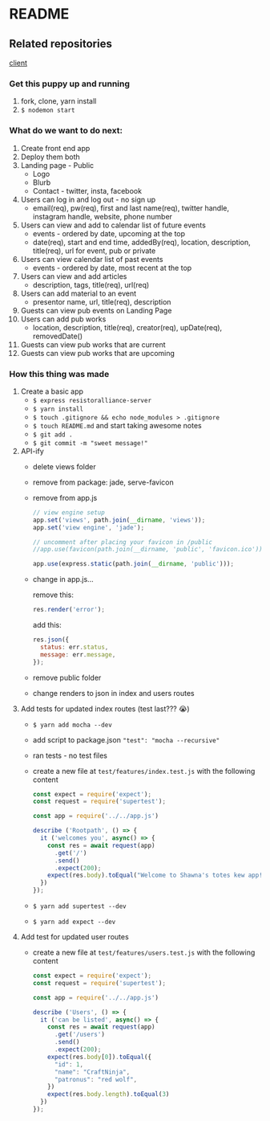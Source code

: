 # README

## Related repositories

[client](https://github.com/craftninja/resistoralliance)

### Get this puppy up and running

1. fork, clone, yarn install
1. `$ nodemon start`

### What do we want to do next:

1. Create front end app
1. Deploy them both
1. Landing page - Public
    * Logo
    * Blurb
    * Contact - twitter, insta, facebook
1. Users can log in and log out - no sign up
    * email(req), pw(req), first and last name(req), twitter handle, instagram handle, website, phone number
1. Users can view and add to calendar list of future events
    * events - ordered by date, upcoming at the top
    * date(req), start and end time, addedBy(req), location, description, title(req), url for event, pub or private
1. Users can view calendar list of past events
    * events - ordered by date, most recent at the top
1. Users can view and add articles
    * description, tags, title(req), url(req)
1. Users can add material to an event
    * presentor name, url, title(req), description
1. Guests can view pub events on Landing Page
1. Users can add pub works
    * location, description, title(req), creator(req), upDate(req), removedDate()
1. Guests can view pub works that are current
1. Guests can view pub works that are upcoming

### How this thing was made

1. Create a basic app
    * `$ express resistoralliance-server`
    * `$ yarn install`
    * `$ touch .gitignore && echo node_modules > .gitignore`
    * `$ touch README.md` and start taking awesome notes
    * `$ git add .`
    * `$ git commit -m "sweet message!"`
1. API-ify
    * delete views folder
    * remove from package: jade, serve-favicon
    * remove from app.js

      ```js
      // view engine setup
      app.set('views', path.join(__dirname, 'views'));
      app.set('view engine', 'jade');
      ```

      ```js
      // uncomment after placing your favicon in /public
      //app.use(favicon(path.join(__dirname, 'public', 'favicon.ico')));
      ```

      ```js
      app.use(express.static(path.join(__dirname, 'public')));
      ```
    * change in app.js...

      remove this:

      ```js
      res.render('error');
      ```

      add this:

      ```js
      res.json({
        status: err.status,
        message: err.message,
      });
      ```

    * remove public folder
    * change renders to json in index and users routes
1. Add tests for updated index routes (test last??? :sob:)
    * `$ yarn add mocha --dev`
    * add script to package.json `"test": "mocha --recursive"`
    * ran tests - no test files
    * create a new file at `test/features/index.test.js` with the following content

      ```js
      const expect = require('expect');
      const request = require('supertest');

      const app = require('../../app.js')

      describe ('Rootpath', () => {
        it ('welcomes you', async() => {
          const res = await request(app)
            .get('/')
            .send()
            .expect(200);
          expect(res.body).toEqual("Welcome to Shawna's totes kew app! Also, get out of here, and go to our real app at http://resistoralliance.herokuapp.com/")
        })
      });
      ```

    * `$ yarn add supertest --dev`
    * `$ yarn add expect --dev`
1. Add test for updated user routes
    * create a new file at `test/features/users.test.js` with the following content

      ```js
      const expect = require('expect');
      const request = require('supertest');

      const app = require('../../app.js')

      describe ('Users', () => {
        it ('can be listed', async() => {
          const res = await request(app)
            .get('/users')
            .send()
            .expect(200);
          expect(res.body[0]).toEqual({
            "id": 1,
            "name": "CraftNinja",
            "patronus": "red wolf",
          })
          expect(res.body.length).toEqual(3)
        })
      });
      ```
